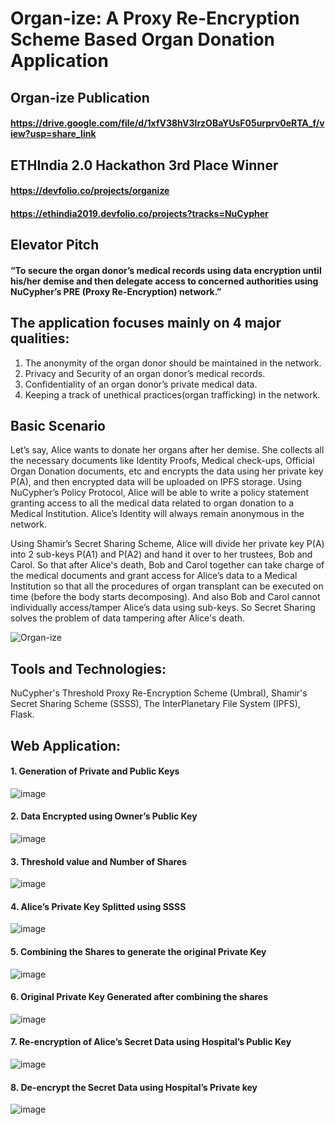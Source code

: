 # Organ-ize: A Proxy Re-Encryption Scheme Based Organ Donation Application

## Organ-ize Publication
#### https://drive.google.com/file/d/1xfV38hV3lrzOBaYUsF05urprv0eRTA_f/view?usp=share_link

## ETHIndia 2.0 Hackathon 3rd Place Winner
#### https://devfolio.co/projects/organize
#### https://ethindia2019.devfolio.co/projects?tracks=NuCypher

## Elevator Pitch
#### “To secure the organ donor’s medical records using data encryption until his/her demise and then delegate access to concerned authorities using NuCypher’s PRE (Proxy Re-Encryption) network.”

## The application focuses mainly on 4 major qualities:
1. The anonymity of the organ donor should be maintained in the network.
2. Privacy and Security of an organ donor’s medical records.
3. Confidentiality of an organ donor’s private medical data.
4. Keeping a track of unethical practices(organ trafficking) in the network.

## Basic Scenario
Let’s say, Alice wants to donate her organs after her demise. She collects all the necessary documents like Identity Proofs, Medical check-ups, Official Organ Donation documents, etc and encrypts the data using her private key P(A), and then encrypted data will be uploaded on IPFS storage. Using NuCypher’s Policy Protocol, Alice will be able to write a policy statement granting access to all the medical data related to organ donation to a Medical Institution. Alice’s Identity will always remain anonymous in the network. 

Using Shamir’s Secret Sharing Scheme, Alice will divide her private key P(A) into 2 sub-keys P(A1) and P(A2) and hand it over to her trustees, Bob and Carol. So that after Alice&#39;s death, Bob and Carol together can take charge of the medical documents and grant access for Alice’s data to a Medical Institution so that all the procedures of organ transplant can be executed on time (before the body starts decomposing). And also Bob and Carol cannot individually access/tamper Alice’s data using sub-keys. So Secret Sharing solves the problem of data tampering after Alice's death.

![Organ-ize](https://user-images.githubusercontent.com/115387678/198776324-373bc9b6-4ee9-4605-b21a-5ecbe8360a96.PNG)

## Tools and Technologies:
NuCypher's Threshold Proxy Re-Encryption Scheme (Umbral), Shamir's Secret Sharing Scheme (SSSS), The InterPlanetary File System (IPFS), Flask.

## Web Application:
#### 1. Generation of Private and Public Keys
![image](https://user-images.githubusercontent.com/115387678/198778701-43f54f67-a9f1-468a-bef0-7bd97e3d99b6.png)

#### 2. Data Encrypted using Owner’s Public Key
![image](https://user-images.githubusercontent.com/115387678/198778923-67471c80-58f4-4c9d-b8a4-73bff015a353.png)

#### 3. Threshold value and Number of Shares
![image](https://user-images.githubusercontent.com/115387678/198779017-3a6fde9b-7e89-40ce-ba7a-73269e4e96b5.png)

#### 4. Alice’s Private Key Splitted using SSSS
![image](https://user-images.githubusercontent.com/115387678/198779119-9304ec27-9758-4a3c-8d54-ccd5288eb146.png)

#### 5. Combining the Shares to generate the original Private Key
![image](https://user-images.githubusercontent.com/115387678/198779222-ffd92199-8129-4c9d-9144-160406641561.png)

#### 6. Original Private Key Generated after combining the shares
![image](https://user-images.githubusercontent.com/115387678/198779341-11725eab-4d37-41b9-9915-6ffc92879924.png)

#### 7. Re-encryption of Alice’s Secret Data using Hospital’s Public Key
![image](https://user-images.githubusercontent.com/115387678/198779448-884e08f5-2bb5-4483-a9ac-3465286e90bd.png)

#### 8. De-encrypt the Secret Data using Hospital’s Private key
![image](https://user-images.githubusercontent.com/115387678/198779592-d10ef126-fd5c-4a15-a1a2-488bfdda5016.png)
